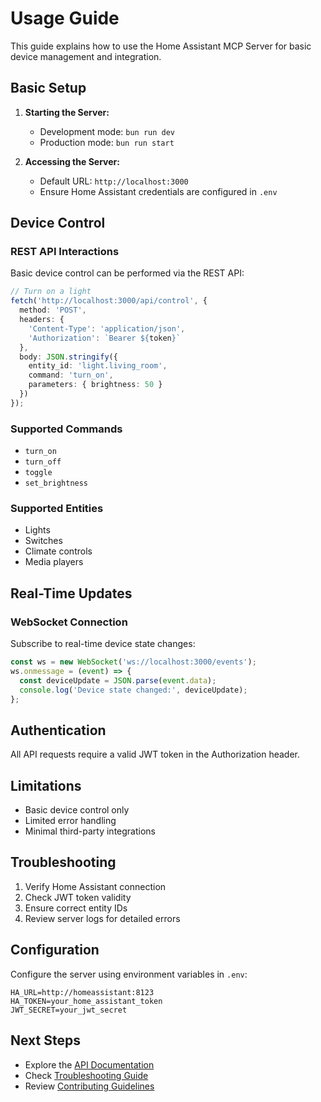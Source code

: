 # Usage Guide

This guide explains how to use the Home Assistant MCP Server for basic device management and integration.

## Basic Setup

1. **Starting the Server:**
   - Development mode: `bun run dev`
   - Production mode: `bun run start`

2. **Accessing the Server:**
   - Default URL: `http://localhost:3000`
   - Ensure Home Assistant credentials are configured in `.env`

## Device Control

### REST API Interactions

Basic device control can be performed via the REST API:

```typescript
// Turn on a light
fetch('http://localhost:3000/api/control', {
  method: 'POST',
  headers: {
    'Content-Type': 'application/json',
    'Authorization': `Bearer ${token}`
  },
  body: JSON.stringify({
    entity_id: 'light.living_room',
    command: 'turn_on',
    parameters: { brightness: 50 }
  })
});
```

### Supported Commands

- `turn_on`
- `turn_off`
- `toggle`
- `set_brightness`

### Supported Entities

- Lights
- Switches
- Climate controls
- Media players

## Real-Time Updates

### WebSocket Connection

Subscribe to real-time device state changes:

```typescript
const ws = new WebSocket('ws://localhost:3000/events');
ws.onmessage = (event) => {
  const deviceUpdate = JSON.parse(event.data);
  console.log('Device state changed:', deviceUpdate);
};
```

## Authentication

All API requests require a valid JWT token in the Authorization header.

## Limitations

- Basic device control only
- Limited error handling
- Minimal third-party integrations

## Troubleshooting

1. Verify Home Assistant connection
2. Check JWT token validity
3. Ensure correct entity IDs
4. Review server logs for detailed errors

## Configuration

Configure the server using environment variables in `.env`:

```
HA_URL=http://homeassistant:8123
HA_TOKEN=your_home_assistant_token
JWT_SECRET=your_jwt_secret
```

## Next Steps

- Explore the [API Documentation](api.md)
- Check [Troubleshooting Guide](troubleshooting.md)
- Review [Contributing Guidelines](contributing.md) 